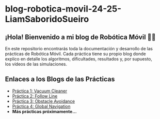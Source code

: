 # blog-robotica-movil-24-25-LiamSaboridoSueiro

## ¡Hola! Bienvenido a mi blog de Robótica Móvil 🤖🚗

En este repositorio encontrarás toda la documentación y desarrollo de las prácticas de Robótica Móvil. Cada práctica tiene su propio blog donde explico en detalle los algoritmos, dificultades, resultados y, por supuesto, los vídeos de las simulaciones.

## Enlaces a los Blogs de las Prácticas

- [Práctica 1: Vacuum Cleaner](./Vacuum_Cleaner.md)
- [Práctica 2: Follow Line](./Follow_Line.md)
- [Práctica 3: Obstacle Avoidance](./Obstacle_Avoidance.md)
- [Práctica 4: Global Navigation](./Global_Navigation.md)
- **Más prácticas próximamente...**







